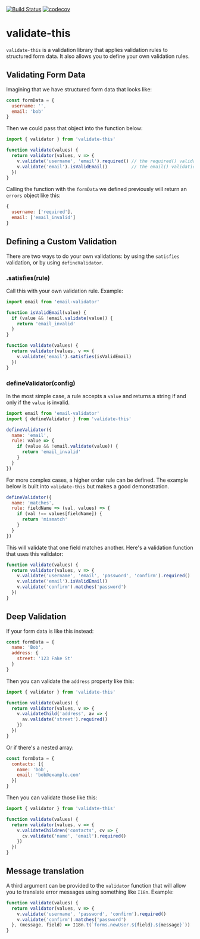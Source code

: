 [![Build Status](https://travis-ci.org/sslotsky/validate-this.svg?branch=master)](https://travis-ci.org/sslotsky/validate-this)
[![codecov](https://codecov.io/gh/sslotsky/validate-this/branch/master/graph/badge.svg)](https://codecov.io/gh/sslotsky/validate-this)


# validate-this

`validate-this` is a validation library that applies validation rules to structured form data. It also allows you to define your own validation rules.

## Validating Form Data

Imagining that we have structured form data that looks like:

```javascript
const formData = {
  username: '',
  email: 'bob'
}
```

Then we could pass that object into the function below:

```javascript
import { validator } from 'validate-this'

function validate(values) {
  return validator(values, v => {
    v.validate('username', 'email').required() // the required() validation is built into the package
    v.validate('email').isValidEmail()         // the email() validation is defined below as a custom validation, read on!
  })
}
```

Calling the function with the `formData` we defined previously will return an `errors` object like this:

```javascript
{
  username: ['required'],
  email: ['email_invalid']
}
```
## Defining a Custom Validation

There are two ways to do your own validations: by using the `satisfies` validation,
or by using `defineValidator`.

### .satisfies(rule)

Call this with your own validation rule. Example:

```javascript
import email from 'email-validator'

function isValidEmail(value) {
  if (value && !email.validate(value)) {
    return 'email_invalid'
  }
}

function validate(values) {
  return validator(values, v => {
    v.validate('email').satisfies(isValidEmail)
  })
}
```

### defineValidator(config)

In the most simple case, a rule accepts a `value` and returns a string if and only if the `value` is invalid.

```javascript
import email from 'email-validator'
import { defineValidator } from 'validate-this'

defineValidator({
  name: 'email',
  rule: value => {
    if (value && !email.validate(value)) {
      return 'email_invalid'
    }
  }
})
```

For more complex cases, a higher order rule can be defined. The example below is built into
`validate-this` but makes a good demonstration.

```javascript
defineValidator({
  name: 'matches',
  rule: fieldName => (val, values) => {
    if (val !== values[fieldName]) {
      return 'mismatch'
    } 
  }
})
```

This will validate that one field matches another. Here's a validation function that uses this
validator:

```javascript
function validate(values) {
  return validator(values, v => {
    v.validate('username', 'email', 'password', 'confirm').required()
    v.validate('email').isValidEmail()
    v.validate('confirm').matches('password')
  })
}
```

## Deep Validation

If your form data is like this instead:

```javascript
const formData = {
  name: 'Bob',
  address: {
    street: '123 Fake St'
  }
}
```

Then you can validate the `address` property like this:


```javascript
import { validator } from 'validate-this'

function validate(values) {
  return validator(values, v => {
    v.validateChild('address', av => {
      av.validate('street').required()
    })
  })
}
```

Or if there's a nested array:

```javascript
const formData = {
  contacts: [{
    name: 'bob',
    email: 'bob@example.com'
  }]
}
```

Then you can validate those like this:

```javascript
import { validator } from 'validate-this'

function validate(values) {
  return validator(values, v => {
    v.validateChildren('contacts', cv => {
      cv.validate('name', 'email').required()
    })
  })
}
```

## Message translation

A third argument can be provided to the `validator` function that will allow you to
translate error messages using something like `I18n`. Example:

```javascript
function validate(values) {
  return validator(values, v => {
    v.validate('username', 'password', 'confirm').required()
    v.validate('confirm').matches('password')
  }, (message, field) => I18n.t(`forms.newUser.${field}.${message}`))
}
```
